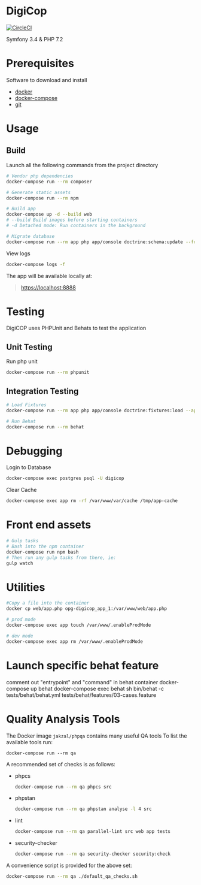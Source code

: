 # DigiCop

[![CircleCI](https://circleci.com/gh/ministryofjustice/opg-digicop/tree/master.svg?style=svg&circle-token=79410497f5cde03ffb512d50e427dea8a272ff0b)](https://circleci.com/gh/ministryofjustice/opg-digicop/tree/master)

Symfony 3.4 & PHP 7.2

# Prerequisites
Software to download and install
- [docker](https://docs.docker.com/install/)
- [docker-compose](https://docs.docker.com/compose/install/)
- [git](https://git-scm.com/book/en/v2/Getting-Started-Installing-Git)

# Usage
## Build
Launch all the following commands from the project directory
```bash
# Vendor php dependencies
docker-compose run --rm composer

# Generate static assets
docker-compose run --rm npm

# Build app
docker-compose up -d --build web
# --build Build images before starting containers
# -d Detached mode: Run containers in the background

# Migrate database
docker-compose run --rm app php app/console doctrine:schema:update --force
```

View logs
```bash
docker-compose logs -f
```

The app will be available locally at:
> [https://localhost:8888](https://localhost:8888/)

# Testing
DigiCOP uses PHPUnit and Behats to test the application

## Unit Testing
Run php unit
```bash
docker-compose run --rm phpunit
```

## Integration Testing
```bash
# Load Fixtures
docker-compose run --rm app php app/console doctrine:fixtures:load --append

# Run Behat
docker-compose run --rm behat
```

# Debugging
Login to Database
```bash
docker-compose exec postgres psql -U digicop
```

Clear Cache
```bash
docker-compose exec app rm -rf /var/www/var/cache /tmp/app-cache
```

# Front end assets

```bash
# Gulp tasks
# Bash into the npm container
docker-compose run npm bash
# Then run any gulp tasks from there, ie:
gulp watch
```

# Utilities


```bash
#Copy a file into the container
docker cp web/app.php opg-digicop_app_1:/var/www/web/app.php

# prod mode
docker-compose exec app touch /var/www/.enableProdMode

# dev mode
docker-compose exec app rm /var/www/.enableProdMode

```


# Launch specific behat feature
comment out "entrypoint" and "command" in behat container
docker-compose up behat
docker-compose exec behat sh
bin/behat -c tests/behat/behat.yml tests/behat/features/03-cases.feature


# Quality Analysis Tools
The Docker image `jakzal/phpqa` contains many useful QA tools
To list the available tools run:
```shell
docker-compose run --rm qa
```

A recommended set of checks is as follows:
- phpcs
  ```bash
  docker-compose run --rm qa phpcs src
  ```
- phpstan
  ```bash
  docker-compose run --rm qa phpstan analyse -l 4 src
  ```
- lint
  ```bash
  docker-compose run --rm qa parallel-lint src web app tests
  ```
- security-checker
  ```bash
  docker-compose run --rm qa security-checker security:check
  ```

A convenience script is provided for the above set:
```bash
docker-compose run --rm qa ./default_qa_checks.sh
```
